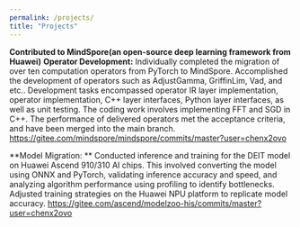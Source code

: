 ```yaml
---
permalink: /projects/
title: "Projects"
---
```

**Contributed to MindSpore\(an open-source deep learning framework from Huawei\)**
**Operator Development:** 
Individually completed the migration of over ten computation operators from PyTorch to MindSpore. Accomplished the development of operators such as AdjustGamma, GriffinLim, Vad, and etc.. Development tasks encompassed operator IR layer implementation, operator implementation, C++ layer interfaces, Python layer interfaces, as well as unit testing. The coding work involves implementing FFT and SGD in C++. The performance of delivered operators met the acceptance criteria, and have been merged into the main branch.
https://gitee.com/mindspore/mindspore/commits/master?user=chenx2ovo

**Model Migration: **
Conducted inference and training for the DEIT model on Huawei Ascend 910/310 AI chips. This involved converting the model using ONNX and PyTorch, validating inference accuracy and speed, and analyzing algorithm performance using profiling to identify bottlenecks. Adjusted training strategies on the Huawei NPU platform to replicate model accuracy.
https://gitee.com/ascend/modelzoo-his/commits/master?user=chenx2ovo
